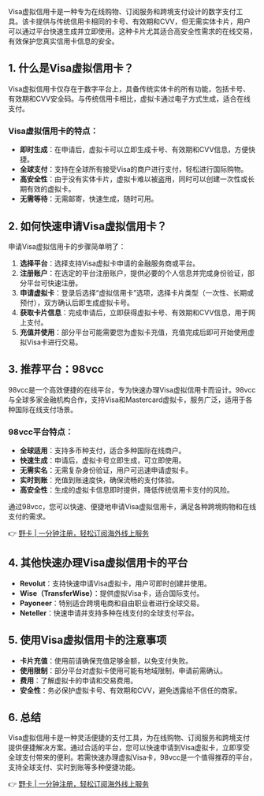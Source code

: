 Visa虚拟信用卡是一种专为在线购物、订阅服务和跨境支付设计的数字支付工具。该卡提供与传统信用卡相同的卡号、有效期和CVV，但无需实体卡片，用户可以通过平台快速生成并立即使用。这种卡片尤其适合高安全性需求的在线交易，有效保护您真实信用卡信息的安全。

## 1. 什么是Visa虚拟信用卡？

Visa虚拟信用卡仅存在于数字平台上，具备传统实体卡的所有功能，包括卡号、有效期和CVV安全码。与传统信用卡相比，虚拟卡通过电子方式生成，适合在线支付。

### Visa虚拟信用卡的特点：

- **即时生成**：在申请后，虚拟卡可以立即生成卡号、有效期和CVV信息，方便快捷。
- **全球支付**：支持在全球所有接受Visa的商户进行支付，轻松进行国际购物。
- **高安全性**：由于没有实体卡片，虚拟卡难以被盗用，同时可以创建一次性或长期有效的虚拟卡。
- **无需等待**：无需邮寄，快速生成，随时可用。

## 2. 如何快速申请Visa虚拟信用卡？

申请Visa虚拟信用卡的步骤简单明了：

1. **选择平台**：选择支持Visa虚拟卡申请的金融服务商或平台。
2. **注册账户**：在选定的平台注册账户，提供必要的个人信息并完成身份验证，部分平台可快速注册。
3. **申请虚拟卡**：登录后选择“虚拟信用卡”选项，选择卡片类型（一次性、长期或预付），双方确认后即生成虚拟卡号。
4. **获取卡片信息**：完成申请后，立即获得虚拟卡号、有效期和CVV信息，用于网上支付。
5. **充值并使用**：部分平台可能需要您为虚拟卡充值，充值完成后即可开始使用虚拟Visa卡进行交易。

## 3. 推荐平台：98vcc

98vcc是一个高效便捷的在线平台，专为快速办理Visa虚拟信用卡而设计。98vcc与全球多家金融机构合作，支持Visa和Mastercard虚拟卡，服务广泛，适用于各种国际在线支付场景。

### 98vcc平台特点：

- **全球适用**：支持多币种支付，适合多种国际在线商户。
- **快速生成**：申请后，虚拟卡号立即生成，可立即使用。
- **无需实名**：无需复杂身份验证，用户可迅速申请虚拟卡。
- **实时到账**：充值到账速度快，确保流畅的支付体验。
- **高安全性**：生成的虚拟卡信息即时提供，降低传统信用卡支付的风险。

通过98vcc，您可以快速、便捷地申请Visa虚拟信用卡，满足各种跨境购物和在线支付的需求。

👉 [野卡 | 一分钟注册，轻松订阅海外线上服务](https://bit.ly/bewildcard)

## 4. 其他快速办理Visa虚拟信用卡的平台

- **Revolut**：支持快速申请Visa虚拟卡，用户可即时创建并使用。
- **Wise（TransferWise）**：提供虚拟Visa卡，适合国际支付。
- **Payoneer**：特别适合跨境电商和自由职业者进行全球交易。
- **Neteller**：快速申请并支持多种在线支付的全球支付平台。

## 5. 使用Visa虚拟信用卡的注意事项

- **卡片充值**：使用前请确保充值足够金额，以免支付失败。
- **使用限制**：部分平台对虚拟卡使用可能有地域限制，申请前需确认。
- **费用**：了解虚拟卡的申请和交易费用。
- **安全性**：务必保护虚拟卡号、有效期和CVV，避免透露给不信任的商家。

## 6. 总结

Visa虚拟信用卡是一种灵活便捷的支付工具，为在线购物、订阅服务和跨境支付提供便捷解决方案。通过合适的平台，您可以快速申请到Visa虚拟卡，立即享受全球支付带来的便利。若需快速办理虚拟Visa卡，98vcc是一个值得推荐的平台，支持全球支付、实时到账等多种便捷功能。

👉 [野卡 | 一分钟注册，轻松订阅海外线上服务](https://bit.ly/bewildcard)